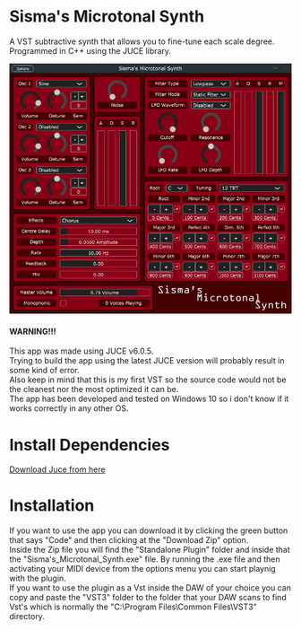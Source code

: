 # Sisma's Microtonal Synth

A VST subtractive synth that allows you to fine-tune each scale degree. <br>
Programmed in C++ using the JUCE library.

![alt text](https://github.com/JohnSismanoglou/Sismas_Microtonal_Synth/blob/main/Sisma's_Microtonal_Synth_UI.png?raw=true)

#### **WARNING!!!** <br>
This app was made using JUCE v6.0.5. <br>
Trying to build the app using the latest JUCE version will probably result in some kind of error. <br>
Also keep in mind that this is my first VST so the source code would not be the cleanest nor the most optimized it can be. <br>
The app has been developed and tested on Windows 10 so i don't know if it works correctly in any other OS.

# Install Dependencies

[Download Juce from here](https://juce.com/get-juce)
  
# Installation

If you want to use the app you can download it by clicking the green button that says "Code" and then clicking at the "Download Zip" option. <br>
Inside the Zip file you will find the "Standalone Plugin" folder and inside that the "Sisma's_Microtonal_Synth.exe" file. By running the .exe file and then activating your MIDI device from the options menu you can start playnig with the plugin. <br>
If you want to use the plugin as a Vst inside the DAW of your choice you can copy and paste the "VST3" folder to the folder that your DAW scans to find Vst's which is normally the "C:\Program Files\Common Files\VST3" directory.


